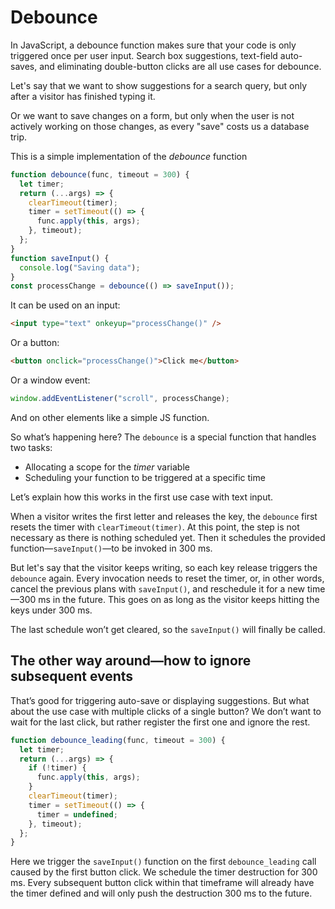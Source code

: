 # Debounce

In JavaScript, a debounce function makes sure that your code is only triggered once per user input. Search box suggestions, text-field auto-saves, and eliminating double-button clicks are all use cases for debounce.

Let's say that we want to show suggestions for a search query, but only after a visitor has finished typing it.

Or we want to save changes on a form, but only when the user is not actively working on those changes, as every "save" costs us a database trip.

This is a simple implementation of the _debounce_ function

```js
function debounce(func, timeout = 300) {
  let timer;
  return (...args) => {
    clearTimeout(timer);
    timer = setTimeout(() => {
      func.apply(this, args);
    }, timeout);
  };
}
function saveInput() {
  console.log("Saving data");
}
const processChange = debounce(() => saveInput());
```

It can be used on an input:

```html
<input type="text" onkeyup="processChange()" />
```

Or a button:

```html
<button onclick="processChange()">Click me</button>
```

Or a window event:

```js
window.addEventListener("scroll", processChange);
```

And on other elements like a simple JS function.

So what’s happening here? The `debounce` is a special function that handles two tasks:

- Allocating a scope for the _timer_ variable
- Scheduling your function to be triggered at a specific time

Let’s explain how this works in the first use case with text input.

When a visitor writes the first letter and releases the key, the `debounce` first resets the timer with `clearTimeout(timer)`. At this point, the step is not necessary as there is nothing scheduled yet. Then it schedules the provided function—`saveInput()`—to be invoked in 300 ms.

But let's say that the visitor keeps writing, so each key release triggers the `debounce` again. Every invocation needs to reset the timer, or, in other words, cancel the previous plans with `saveInput()`, and reschedule it for a new time—300 ms in the future. This goes on as long as the visitor keeps hitting the keys under 300 ms.

The last schedule won’t get cleared, so the `saveInput()` will finally be called.

## The other way around—how to ignore subsequent events

That’s good for triggering auto-save or displaying suggestions. But what about the use case with multiple clicks of a single button? We don’t want to wait for the last click, but rather register the first one and ignore the rest.

```js
function debounce_leading(func, timeout = 300) {
  let timer;
  return (...args) => {
    if (!timer) {
      func.apply(this, args);
    }
    clearTimeout(timer);
    timer = setTimeout(() => {
      timer = undefined;
    }, timeout);
  };
}
```

Here we trigger the `saveInput()` function on the first `debounce_leading` call caused by the first button click. We schedule the timer destruction for 300 ms. Every subsequent button click within that timeframe will already have the timer defined and will only push the destruction 300 ms to the future.
